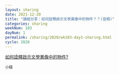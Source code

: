```yaml
---
layout: sharing
date: 2021-12-20
title: "讀經分享：如何詮釋啟示文學異像中的物件？？(音頻)"
categories: sharing
weekNum: 103
dayNum: 1
permalink: /sharing/2020/wk103-day1-sharing.html
cycle: 2020
---
```


[如何詮釋啟示文學異像中的物件?](https://eccseattle.github.io/media/sharing/2020/wk103/2021-12-20-bin.m4a)

`小錢`
